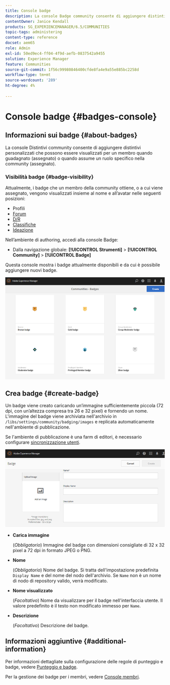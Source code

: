 ```yaml
---
title: Console badge
description: La console Badge community consente di aggiungere distintivi personalizzati che possono essere visualizzati dai membri quando ricevono (assegnati) o quando assumono un ruolo specifico nella community (assegnati)
contentOwner: Janice Kendall
products: SG_EXPERIENCEMANAGER/6.5/COMMUNITIES
topic-tags: administering
content-type: reference
docset: aem65
role: Admin
exl-id: 50ed9ec4-ff04-4f9d-aefb-0837542a9455
solution: Experience Manager
feature: Communities
source-git-commit: 1f56c99980846400cfde8fa4e9a55e885bc2258d
workflow-type: tm+mt
source-wordcount: '289'
ht-degree: 4%

---
```


# Console badge {#badges-console}

## Informazioni sui badge {#about-badges}

La console Distintivi community consente di aggiungere distintivi personalizzati che possono essere visualizzati per un membro quando guadagnato (assegnato) o quando assume un ruolo specifico nella community (assegnato).

### Visibilità badge {#badge-visibility}

Attualmente, i badge che un membro della community ottiene, o a cui viene assegnato, vengono visualizzati insieme al nome e all’avatar nelle seguenti posizioni:

* Profili
* [Forum](/help/communities/forum.md)
* [D/R](/help/communities/working-with-qna.md)
* [Classifiche](/help/communities/enabling-leaderboard.md)
* [Ideazione](/help/communities/ideation-feature.md)

Nell’ambiente di authoring, accedi alla console Badge:

* Dalla navigazione globale: **[!UICONTROL Strumenti]** > **[!UICONTROL Community]** > **[!UICONTROL Badge]**

Questa console mostra i badge attualmente disponibili e da cui è possibile aggiungere nuovi badge.

![badges-homepage](assets/badges-homepage.png)

## Crea badge {#create-badge}

Un badge viene creato caricando un’immagine sufficientemente piccola (72 dpi, con un’altezza compresa tra 26 e 32 pixel) e fornendo un nome. L&#39;immagine del badge viene archiviata nell&#39;archivio in `/libs/settings/community/badging/images` e replicata automaticamente nell&#39;ambiente di pubblicazione.

Se l&#39;ambiente di pubblicazione è una farm di editori, è necessario configurare [sincronizzazione utenti](/help/communities/sync.md).

![crea-badge](assets/create-badge.png)

* **Carica immagine**

  (*Obbligatorio*) Immagine del badge con dimensioni consigliate di 32 x 32 pixel a 72 dpi in formato JPEG o PNG.

* **Nome**

  (*Obbligatorio*) Nome del badge. Si tratta dell&#39;impostazione predefinita `Display Name` e del nome del nodo dell&#39;archivio. Se `Name` non è un nome di nodo di repository valido, verrà modificato.

* **Nome visualizzato**

  (*Facoltativo*) Nome da visualizzare per il badge nell&#39;interfaccia utente. Il valore predefinito è il testo non modificato immesso per `Name`.

* **Descrizione**

  (*Facoltativo*) Descrizione del badge.

## Informazioni aggiuntive {#additional-information}

Per informazioni dettagliate sulla configurazione delle regole di punteggio e badge, vedere [Punteggio e badge](/help/communities/implementing-scoring.md).

Per la gestione dei badge per i membri, vedere [Console membri](/help/communities/members.md).
